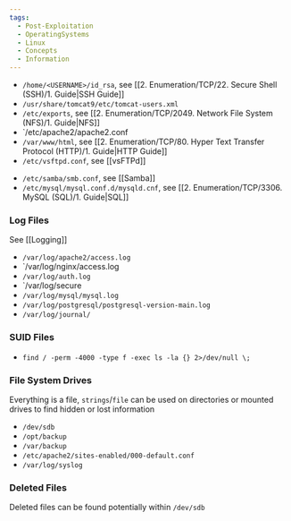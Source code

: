 ```yaml
---
tags:
  - Post-Exploitation
  - OperatingSystems
  - Linux
  - Concepts
  - Information
---
```


* `/home/<USERNAME>/id_rsa`, see [[2. Enumeration/TCP/22. Secure Shell (SSH)/1. Guide|SSH Guide]]
* `/usr/share/tomcat9/etc/tomcat-users.xml`
* `/etc/exports`, see [[2. Enumeration/TCP/2049. Network File System (NFS)/1. Guide|NFS]]
* `/etc/apache2/apache2.conf
* `/var/www/html`, see [[2. Enumeration/TCP/80. Hyper Text Transfer Protocol (HTTP)/1. Guide|HTTP Guide]]
* `/etc/vsftpd.conf`, see [[vsFTPd]]
- `/etc/samba/smb.conf`, see [[Samba]]
- `/etc/mysql/mysql.conf.d/mysqld.cnf`, see [[2. Enumeration/TCP/3306. MySQL (SQL)/1. Guide|SQL]]

### Log Files

See [[Logging]]

* `/var/log/apache2/access.log`
* `/var/log/nginx/access.log
* `/var/log/auth.log`
* `/var/log/secure
* `/var/log/mysql/mysql.log`
* `/var/log/postgresql/postgresql-version-main.log`
* `/var/log/journal/`
### SUID Files

* `find / -perm -4000 -type f -exec ls -la {} 2>/dev/null \;`
### File System Drives

Everything is a file, `strings`/`file` can be used on directories or mounted drives to find hidden or lost information

- `/dev/sdb`
- `/opt/backup`
- `/var/backup`
- `/etc/apache2/sites-enabled/000-default.conf`
- `/var/log/syslog`

### Deleted Files

Deleted files can be found potentially within `/dev/sdb`